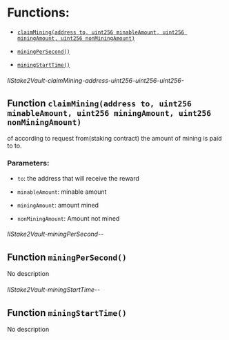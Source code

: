 # Functions:

- [`claimMining(address to, uint256 minableAmount, uint256 miningAmount, uint256 nonMiningAmount)`](#IIStake2Vault-claimMining-address-uint256-uint256-uint256-)

- [`miningPerSecond()`](#IIStake2Vault-miningPerSecond--)

- [`miningStartTime()`](#IIStake2Vault-miningStartTime--)

###### IIStake2Vault-claimMining-address-uint256-uint256-uint256-

## Function `claimMining(address to, uint256 minableAmount, uint256 miningAmount, uint256 nonMiningAmount)`

 of according to request from(staking contract)  the amount of mining is paid to to.

### Parameters:

- `to`: the address that will receive the reward

- `minableAmount`: minable amount

- `miningAmount`: amount mined

- `nonMiningAmount`: Amount not mined

###### IIStake2Vault-miningPerSecond--

## Function `miningPerSecond()`

No description

###### IIStake2Vault-miningStartTime--

## Function `miningStartTime()`

No description
